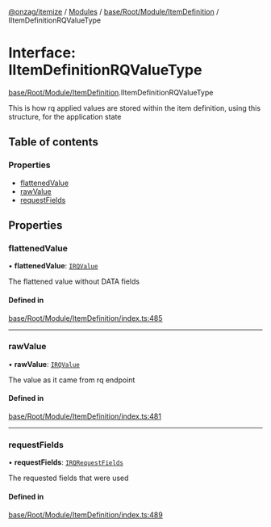 [@onzag/itemize](../README.md) / [Modules](../modules.md) / [base/Root/Module/ItemDefinition](../modules/base_Root_Module_ItemDefinition.md) / IItemDefinitionRQValueType

# Interface: IItemDefinitionRQValueType

[base/Root/Module/ItemDefinition](../modules/base_Root_Module_ItemDefinition.md).IItemDefinitionRQValueType

This is how rq applied values are stored within
the item definition, using this structure, for the
application state

## Table of contents

### Properties

- [flattenedValue](base_Root_Module_ItemDefinition.IItemDefinitionRQValueType.md#flattenedvalue)
- [rawValue](base_Root_Module_ItemDefinition.IItemDefinitionRQValueType.md#rawvalue)
- [requestFields](base_Root_Module_ItemDefinition.IItemDefinitionRQValueType.md#requestfields)

## Properties

### flattenedValue

• **flattenedValue**: [`IRQValue`](rq_querier.IRQValue.md)

The flattened value without DATA fields

#### Defined in

[base/Root/Module/ItemDefinition/index.ts:485](https://github.com/onzag/itemize/blob/73e0c39e/base/Root/Module/ItemDefinition/index.ts#L485)

___

### rawValue

• **rawValue**: [`IRQValue`](rq_querier.IRQValue.md)

The value as it came from rq endpoint

#### Defined in

[base/Root/Module/ItemDefinition/index.ts:481](https://github.com/onzag/itemize/blob/73e0c39e/base/Root/Module/ItemDefinition/index.ts#L481)

___

### requestFields

• **requestFields**: [`IRQRequestFields`](rq_querier.IRQRequestFields.md)

The requested fields that were used

#### Defined in

[base/Root/Module/ItemDefinition/index.ts:489](https://github.com/onzag/itemize/blob/73e0c39e/base/Root/Module/ItemDefinition/index.ts#L489)
